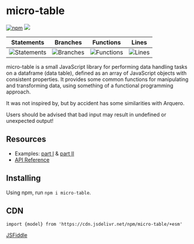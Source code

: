 # micro-table 

[![npm](https://img.shields.io/npm/v/micro-table)](https://www.npmjs.com/package/micro-table) [![](https://data.jsdelivr.com/v1/package/npm/micro-table/badge)](https://www.jsdelivr.com/package/npm/micro-table)

| Statements                  | Branches                | Functions                 | Lines             |
| --------------------------- | ----------------------- | ------------------------- | ----------------- |
| ![Statements](https://img.shields.io/badge/statements-99.14%25-brightgreen.svg?style=flat) | ![Branches](https://img.shields.io/badge/branches-94.11%25-brightgreen.svg?style=flat) | ![Functions](https://img.shields.io/badge/functions-98.41%25-brightgreen.svg?style=flat) | ![Lines](https://img.shields.io/badge/lines-99.05%25-brightgreen.svg?style=flat) |

micro-table is a small JavaScript library for performing data handling tasks on a dataframe (data table), defined as an array of JavaScript objects with consistent properties. It provides some common functions for manipulating and transforming data, using something of a functional programming approach.

It was not inspired by, but by accident has some similarities with Arquero.

Users should be advised that bad input may result in undefined or unexpected output!

## Resources
* Examples: [part I](https://observablehq.com/@stuwilmur/first-steps-with-micro-table) & [part II](https://observablehq.com/@stuwilmur/micro-table-user-guide-part-ii)
* [API Reference](https://github.com/stuwilmur/micro-table/blob/main/API.md)

## Installing
Using npm, run `npm i micro-table`.

## CDN
`import {model} from 'https://cdn.jsdelivr.net/npm/micro-table/+esm'`

[JSFiddle](https://jsfiddle.net/4w01ughb/)
